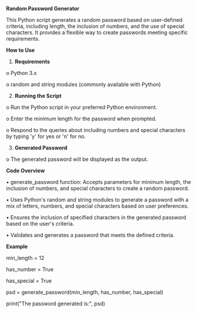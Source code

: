 **Random Password Generator**


This Python script generates a random password based on user-defined criteria, including length, the inclusion of numbers, and the use of special characters. It provides a flexible way to create passwords meeting specific requirements.


**How to Use**


1.	**Requirements**


o	Python 3.x


o	random and string modules (commonly available with Python)


2.	**Running the Script**


o	Run the Python script in your preferred Python environment.


o	Enter the minimum length for the password when prompted.


o	Respond to the queries about including numbers and special characters by typing 'y' for yes or 'n' for no.


3.	**Generated Password**


o	The generated password will be displayed as the output.


**Code Overview**


•	generate_password function: Accepts parameters for minimum length, the inclusion of numbers, and special characters to create a random password.


•	Uses Python's random and string modules to generate a password with a mix of letters, numbers, and special characters based on user preferences.


•	Ensures the inclusion of specified characters in the generated password based on the user's criteria.


•	Validates and generates a password that meets the defined criteria.


**Example**

min_length = 12


has_number = True


has_special = True

psd = generate_password(min_length, has_number, has_special)


print("The password generated is:", psd)

